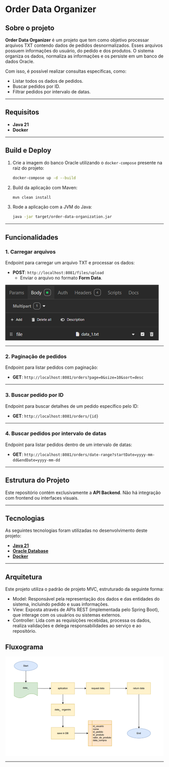
# Order Data Organizer

## Sobre o projeto

**Order Data Organizer** é um projeto que tem como objetivo processar arquivos TXT contendo dados de pedidos desnormalizados. Esses arquivos possuem informações do usuário, do pedido e dos produtos. O sistema organiza os dados, normaliza as informações e os persiste em um banco de dados Oracle.  

Com isso, é possível realizar consultas específicas, como:  
- Listar todos os dados de pedidos.  
- Buscar pedidos por ID.  
- Filtrar pedidos por intervalo de datas.  

---

## Requisitos

- **Java 21**  
- **Docker**

---

## Build e Deploy

1. Crie a imagem do banco Oracle utilizando o `docker-compose` presente na raiz do projeto:  
   ```bash
   docker-compose up -d --build
   ```
   
2. Build da aplicação com Maven:  
   ```bash
   mvn clean install
   ```
   
2. Rode a aplicação com a JVM do Java:  
   ```bash
   java -jar target/order-data-organization.jar
   ```

---

## Funcionalidades

### 1. **Carregar arquivos**
Endpoint para carregar um arquivo TXT e processar os dados:
- **POST**: `http://localhost:8081/files/upload`  
  - Enviar o arquivo no formato **Form Data**.  

![Exemplo de envio de arquivo](images/uploadFile.png)

---

### 2. **Paginação de pedidos**
Endpoint para listar pedidos com paginação:
- **GET**: `http://localhost:8081/orders?page=0&size=10&sort=desc`

---

### 3. **Buscar pedido por ID**
Endpoint para buscar detalhes de um pedido específico pelo ID:
- **GET**: `http://localhost:8081/orders/{id}`

---

### 4. **Buscar pedidos por intervalo de datas**
Endpoint para listar pedidos dentro de um intervalo de datas:
- **GET**: `http://localhost:8081/orders/date-range?startDate=yyyy-mm-dd&endDate=yyyy-mm-dd`

---

## Estrutura do Projeto

Este repositório contém exclusivamente a **API Backend**. Não há integração com frontend ou interfaces visuais.

---

## Tecnologias

As seguintes tecnologias foram utilizadas no desenvolvimento deste projeto:

- **[Java 21](https://www.oracle.com/java)**  
- **[Oracle Database](https://docs.oracle.com/en/database/oracle/oracle-database/index.html)**  
- **[Docker](https://docs.docker.com/)**  

---

## Arquitetura

Este projeto utiliza o padrão de projeto MVC, estruturado da seguinte forma:

- Model: Responsável pela representação dos dados e das entidades do sistema, incluindo pedido e suas informações.
- View: Exposta através de APIs REST (implementada pelo Spring Boot), que interage com os usuários ou sistemas externos.
- Controller: Lida com as requisições recebidas, processa os dados, realiza validações e delega responsabilidades ao serviço e ao repositório.

## Fluxograma

![Fluxograma do processo do arquivo](images/fluxograma.png)

---
